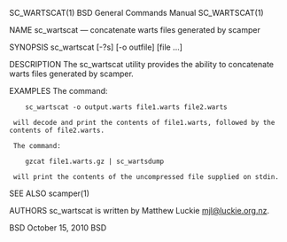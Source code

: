 SC_WARTSCAT(1)                                              BSD General Commands Manual                                             SC_WARTSCAT(1)

NAME
     sc_wartscat — concatenate warts files generated by scamper

SYNOPSIS
     sc_wartscat [-?s] [-o outfile] [file ...]

DESCRIPTION
     The sc_wartscat utility provides the ability to concatenate warts files generated by scamper.

EXAMPLES
     The command:

        sc_wartscat -o output.warts file1.warts file2.warts

     will decode and print the contents of file1.warts, followed by the contents of file2.warts.

     The command:

        gzcat file1.warts.gz | sc_wartsdump

     will print the contents of the uncompressed file supplied on stdin.

SEE ALSO
     scamper(1)

AUTHORS
     sc_wartscat is written by Matthew Luckie <mjl@luckie.org.nz>.

BSD                                                              October 15, 2010                                                              BSD
